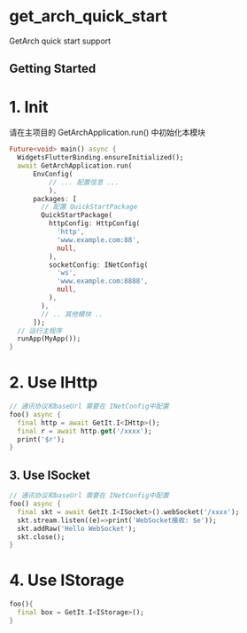 # get_arch_quick_start

GetArch quick start support

## Getting Started

# 1. Init
请在主项目的 GetArchApplication.run() 中初始化本模块
```dart
Future<void> main() async {
  WidgetsFlutterBinding.ensureInitialized();
  await GetArchApplication.run(
      EnvConfig(
          // ... 配置信息 ...
          ),
      packages: [
        // 配置 QuickStartPackage
        QuickStartPackage(
          httpConfig: HttpConfig(
            'http',
            'www.example.com:88',
            null,
          ),
          socketConfig: INetConfig(  
            'ws',
            'www.example.com:8888',
            null,
          ),
        ),
        // .. 其他模块 ..
      ]);
  // 运行主程序
  runApp(MyApp());
}

```

# 2. Use IHttp
```dart
// 通讯协议和baseUrl 需要在 INetConfig中配置
foo() async {
  final http = await GetIt.I<IHttp>();
  final r = await http.get('/xxxx');
  print('$r');
}
```

## 3. Use ISocket
```dart
// 通讯协议和baseUrl 需要在 INetConfig中配置
foo() async {
  final skt = await GetIt.I<ISocket>().webSocket('/xxxx');
  skt.stream.listen((e)=>print('WebSocket接收: $e'));
  skt.addRaw('Hello WebSocket');
  skt.close();
}
```

# 4. Use IStorage
```dart
foo(){
  final box = GetIt.I<IStorage>();
}
```